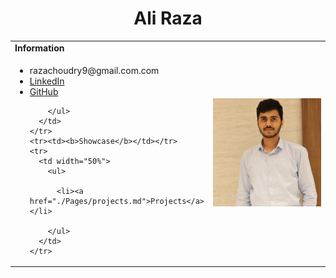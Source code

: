 
<h1 align="center">Ali Raza</h1>
<table>
  <tbody>
    <tr>
      <td><b>Information</b></td>
      <td width="50%" rowspan="4">
        <img alt="Photo" src="./linkedin profile image.png" />
      </td>
    </tr>
    <tr>
      <td>
        <ul>
          <li>razachoudry9@gmail.com.com</li>
          <li><a href="https://www.linkedin.com/in/ali-raxa9">LinkedIn</a></li>
          <li><a href="https://https://github.com/AliRaza-9">GitHub</a></li>
         
        </ul>
      </td>
    </tr>
    <tr><td><b>Showcase</b></td></tr>
    <tr>
      <td width="50%">
        <ul>
         
          <li><a href="./Pages/projects.md">Projects</a></li>
          
        </ul>
      </td>
    </tr>
  </tbody>
</table>
